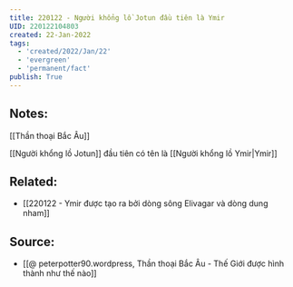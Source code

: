 ```yaml
---
title: 220122 - Người khổng lồ Jotun đầu tiên là Ymir
UID: 220122104803
created: 22-Jan-2022
tags:
  - 'created/2022/Jan/22'
  - 'evergreen'
  - 'permanent/fact'
publish: True
---
```

## Notes:
[[Thần thoại Bắc Âu]]

[[Người khổng lồ Jotun]] đầu tiên có tên là [[Người khổng lồ Ymir|Ymir]]

## Related:
- [[220122 - Ymir được tạo ra bởi dòng sông Elivagar và dòng dung nham]]
## Source:
- [[@ peterpotter90.wordpress, Thần thoại Bắc Âu - Thế Giới được hình thành như thế nào]]


